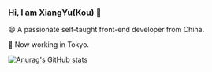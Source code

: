 ### Hi, I am XiangYu(Kou) 👋

😄 A passionate self-taught front-end developer from China.

🔭 Now working in Tokyo.

[![Anurag's GitHub stats](https://github-readme-stats.vercel.app/api?username=Kisky3)](https://github.com/anuraghazra/github-readme-stats)

<!--
**Kisky3/Kisky3** is a ✨ _special_ ✨ repository because its `README.md` (this file) appears on your GitHub profile.

Here are some ideas to get you started:

- 🔭 I’m currently working on ...
- 🌱 I’m currently learning ...
- 👯 I’m looking to collaborate on ...
- 🤔 I’m looking for help with ...
- 💬 Ask me about ...
- 📫 How to reach me: ...
- 😄 Pronouns: ...
- ⚡ Fun fact: ...
-->
